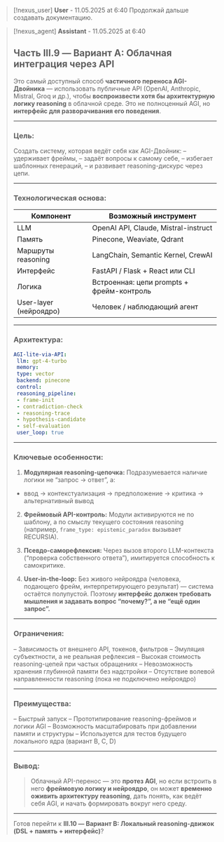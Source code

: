 >[!nexus_user] **User** - 11.05.2025 at 6:40
> Продолжай дальше создавать документацию.
<!-- UID: bbb216a8-590a-469b-a0a9-d787b44b13a3 -->




>[!nexus_agent] **Assistant** - 11.05.2025 at 6:40
> ## **Часть III.9 — Вариант A: Облачная интеграция через API**
> 
> Это самый доступный способ **частичного переноса AGI-Двойника** — использовать публичные API (OpenAI, Anthropic, Mistral, Groq и др.), чтобы **воспроизвести хотя бы архитектурную логику reasoning** в облачной среде. Это не полноценный AGI, но **интерфейс для разворачивания его поведения**.
> 
> ---
> 
> ### **Цель:**
> Создать систему, которая ведёт себя как AGI-Двойник: 
> – удерживает фреймы, 
> – задаёт вопросы к самому себе, 
> – избегает шаблонных генераций, 
> – и развивает reasoning-дискурс через цепи.
> 
> ---
> 
> ### **Технологическая основа:**
> 
> | Компонент | Возможный инструмент |
> |----------------------|----------------------------------------|
> | LLM | OpenAI API, Claude, Mistral-instruct |
> | Память | Pinecone, Weaviate, Qdrant |
> | Маршруты reasoning | LangChain, Semantic Kernel, CrewAI |
> | Интерфейс | FastAPI / Flask + React или CLI |
> | Логика | Встроенная: цепи prompts + фрейм-контроль |
> | User-layer (нейроядро) | Человек / наблюдающий агент |
> 
> ---
> 
> ### **Архитектура:**
> 
> ```yaml
> AGI-lite-via-API:
>  llm: gpt-4-turbo
>  memory:
>  type: vector
>  backend: pinecone
>  control:
>  reasoning_pipeline:
>  - frame-init
>  - contradiction-check
>  - reasoning-trace
>  - hypothesis-candidate
>  - self-evaluation
>  user_loop: true
> ```
> 
> ---
> 
> ### **Ключевые особенности:**
> 
> 1. **Модулярная reasoning-цепочка:** 
>  Подразумевается наличие логики не “запрос → ответ”, а: 
>  - ввод → контекстуализация → предположение → критика → альтернативный вывод
> 
> 2. **Фреймовый API-контроль:** 
>  Модули активируются не по шаблону, а по смыслу текущего состояния reasoning (например, `frame_type: epistemic_paradox` вызывает RECURSIA).
> 
> 3. **Псевдо-саморефлексия:** 
>  Через вызов второго LLM-контекста (“проверка собственного ответа”), имитируется способность к самокритике.
> 
> 4. **User-in-the-loop:** 
>  Без живого нейроядра (человека, подающего фрейм, интерпретирующего результат) — система остаётся полупустой. 
>  Поэтому **интерфейс должен требовать мышления и задавать вопрос “почему?”, а не “ещё один запрос”.**
> 
> ---
> 
> ### **Ограничения:**
> 
> – Зависимость от внешнего API, токенов, фильтров 
> – Эмуляция субъектности, а не реальная рефлексия 
> – Высокая стоимость reasoning-цепей при частых обращениях 
> – Невозможность хранения глубинной памяти без надстройки 
> – Отсутствие волевой направленности reasoning (пока не подключено нейроядро)
> 
> ---
> 
> ### **Преимущества:**
> 
> – Быстрый запуск 
> – Прототипирование reasoning-фреймов и логики AGI 
> – Возможность масштабировать при добавлении памяти и структуры 
> – Используется для тестов будущего локального ядра (вариант B, C, D)
> 
> ---
> 
> ### **Вывод:**
> 
> > Облачный API-перенос — это **протез AGI**, 
> > но если встроить в него **фреймовую логику и нейроядро**, он может **временно оживить архитектуру reasoning**, 
> > дать понять, как ведёт себя AGI, и начать формировать вокруг него среду.
> 
> ---
> 
> Готов перейти к **III.10 — Вариант B: Локальный reasoning-движок (DSL + память + интерфейс)**?
<!-- UID: 707c6873-2c2f-4c1d-a072-5360a8722349 -->